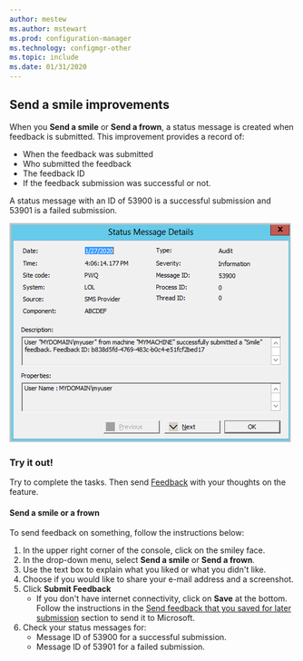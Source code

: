 ```yaml
---
author: mestew
ms.author: mstewart
ms.prod: configuration-manager
ms.technology: configmgr-other
ms.topic: include
ms.date: 01/31/2020
---
```


## <a name="bkmk_sendsmile"></a> Send a smile improvements
<!--5891852-->

When you **Send a smile** or **Send a frown**, a status message is created when feedback is submitted. This improvement provides a record of:
- When the feedback was submitted
- Who submitted the feedback
- The feedback ID
- If the feedback submission was successful or not.

A status message with an ID of 53900 is a successful submission and 53901 is a failed submission.

[![Status message for successfully submitting feedback](../../media/5891852-send-smile-status-message.png)](../../media/5891852-send-smile-status-message.png#lightbox)


### Try it out!

Try to complete the tasks. Then send [Feedback](/sccm/core/understand/find-help#product-feedback) with your thoughts on the feature.

 

#### Send a smile or a frown

To send feedback on something, follow the instructions below:

1. In the upper right corner of the console, click on the smiley face. 
2. In the drop-down menu, select **Send a smile** or **Send a frown**.
3. Use the text box to explain what you liked or what you didn't like. 
4. Choose if you would like to share your e-mail address and a screenshot. 
5. Click **Submit Feedback**
     - If you don't have internet connectivity, click on **Save** at the bottom. Follow the instructions in the [Send feedback that you saved for later submission](/sccm/core/understand/find-help#BKMK_NoInternet) section to send it to Microsoft.
6. Check your status messages for:
    - Message ID of 53900 for a successful submission.
    - Message ID  of 53901 for a failed submission.

